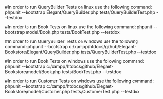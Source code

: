 
#In order to run QueryBuilder Tests on linux use the following command:
phpunit --bootstrap  Elegant/QueryBuilder.php tests/QueryBuilderTest.php --testdox

#In order to run Book Tests on linux use the following command:
phpunit --bootstrap  model/Book.php tests/BookTest.php --testdox


#In order to run QueryBuilder Tests on windows use the following command:
phpunit --bootstrap c:/xampp/htdocs/github/Elegant-Bookstore/Elegant/QueryBuilder.php tests/QueryBuilderTest.php --testdox


#In order to run Book Tests on windows use the following command:
phpunit --bootstrap c:/xampp/htdocs/github/Elegant-Bookstore/model/Book.php tests/BookTest.php --testdox

#In order to run Customer Tests on windows use the following command:
phpunit --bootstrap c:/xampp/htdocs/github/Elegant-Bookstore/model/Customer.php tests/CustomerTest.php --testdox




